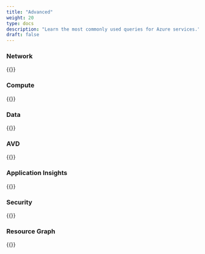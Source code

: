 ```yaml
---
title: "Advanced"
weight: 20
type: docs
description: "Learn the most commonly used queries for Azure services."
draft: false
---
```


### Network

{{<kql lang="en" category="Advanced" kind="network">}}

### Compute
{{<kql lang="en" category="Advanced" kind="compute">}}

### Data

{{<kql lang="en" category="Advanced" kind="data">}}

### AVD

{{<kql lang="en" category="Advanced" kind="AVD">}}

### Application Insights

{{<kql lang="en" category="Advanced" kind="appinsights">}}

### Security

{{<kql lang="en" category="Advanced" kind="security">}}

### Resource Graph
{{<kql lang="en" category="Advanced" kind="resourcegraph">}}